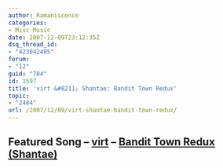 ```yaml
---
author: Ramaniscence
categories:
- Misc Music
date: 2007-12-09T23:12:35Z
dsq_thread_id:
- "423042495"
forum:
- "12"
guid: "704"
id: 1597
title: 'virt &#8211; Shantae: Bandit Town Redux'
topic:
- "2484"
url: /2007/12/09/virt-shantae-bandit-town-redux/
---
```


## Featured Song &#8211; <a href="http://virt.vgmix.com/" target="_blank">virt</a> &#8211; [Bandit Town Redux (Shantae)](http://virt.vgmix.com/Virt_-_Shantae_Bandit_Town_Redux.mp3)

<div align="center">
</div>